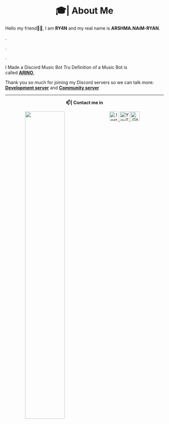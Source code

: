 

<h1 align="center">🎓| About Me</h1>

Hello my friend👋🏻, I am **RY4N** and my real name is **ARSHMA.NAiM-RYAN**.

.


.

.

I Made a Discord Music Bot Tru Definition of a Music Bot is  
 called [**ARINO**](https://discord.com/oauth2/authorize?client_id=1321595174056362111&permissions=8&scope=bot+applications.commands),  

Thank you so much for joining my Discord servers so we can talk more: 
[**Development server**](https://discord.gg/W2GheK3F9m) and [**Community server**](https://discord.gg/W2GheK3F9m)

---

<div align="center">


 **📫| Contact me in**

<div align="center">
  <a href="https://youtube.com/@RYAN_x7" target="_blank">
    <img align="left" src ="source/social-media.png" width = 50% >
  </a>
  <a href="https://www.instagram.com/ig.ryan.x7/" target="_blank">
    <img alt="Instagram" src="https://img.shields.io/static/v1?message=Instagram&logo=instagram&label=&color=C13584&logoColor=white&labelColor=&style=flat" height="30" />
  </a>
  <a href="https://www.youtube.com/@RYAN_x7?app=desktop&sub_confirmation=1" target="_blank">
    <img alt="YouTube" src="https://img.shields.io/static/v1?message=YouTube&logo=youtube&label=&color=FF0000&logoColor=white&labelColor=&style=flat" height="30" />
  </a>
  <a href="https://github.com/ghryanx7" target="_blank">
    <img alt="Github" src="https://img.shields.io/static/v1?message=Github&logo=github&label=&color=000000&logoColor=white&labelColor=&style=flat" height="30" />
  </a>

<!---
ghryanx7/ghryanx7 is a ✨ special ✨ repository because its `README.md` (this file) appears on your GitHub profile.
You can click the Preview link to take a look at your changes.
--->
